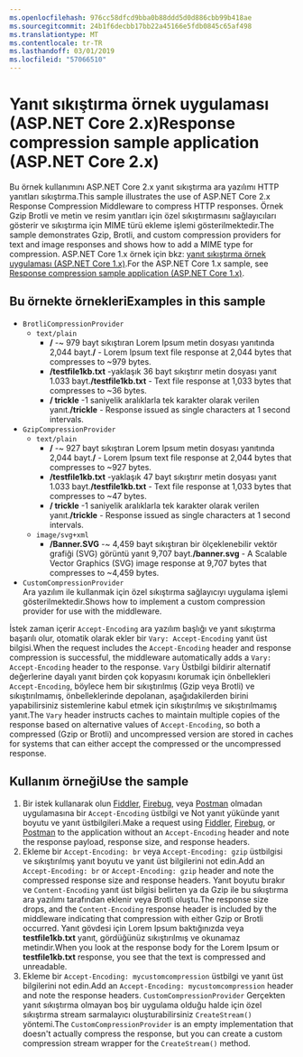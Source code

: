 ```yaml
---
ms.openlocfilehash: 976cc58dfcd9bba0b88ddd5d0d886cbb99b418ae
ms.sourcegitcommit: 24b1f6decbb17bb22a45166e5fdb0845c65af498
ms.translationtype: MT
ms.contentlocale: tr-TR
ms.lasthandoff: 03/01/2019
ms.locfileid: "57066510"
---
```

# <a name="response-compression-sample-application-aspnet-core-2x"></a><span data-ttu-id="7b2e4-101">Yanıt sıkıştırma örnek uygulaması (ASP.NET Core 2.x)</span><span class="sxs-lookup"><span data-stu-id="7b2e4-101">Response compression sample application (ASP.NET Core 2.x)</span></span>

<span data-ttu-id="7b2e4-102">Bu örnek kullanımını ASP.NET Core 2.x yanıt sıkıştırma ara yazılımı HTTP yanıtları sıkıştırma.</span><span class="sxs-lookup"><span data-stu-id="7b2e4-102">This sample illustrates the use of ASP.NET Core 2.x Response Compression Middleware to compress HTTP responses.</span></span> <span data-ttu-id="7b2e4-103">Örnek Gzip Brotli ve metin ve resim yanıtları için özel sıkıştırmasını sağlayıcıları gösterir ve sıkıştırma için MIME türü ekleme işlemi gösterilmektedir.</span><span class="sxs-lookup"><span data-stu-id="7b2e4-103">The sample demonstrates Gzip, Brotli, and custom compression providers for text and image responses and shows how to add a MIME type for compression.</span></span> <span data-ttu-id="7b2e4-104">ASP.NET Core 1.x örnek için bkz: [yanıt sıkıştırma örnek uygulaması (ASP.NET Core 1.x)](https://github.com/aspnet/Docs/tree/master/aspnetcore/performance/response-compression/samples/1.x).</span><span class="sxs-lookup"><span data-stu-id="7b2e4-104">For the ASP.NET Core 1.x sample, see [Response compression sample application (ASP.NET Core 1.x)](https://github.com/aspnet/Docs/tree/master/aspnetcore/performance/response-compression/samples/1.x).</span></span>

## <a name="examples-in-this-sample"></a><span data-ttu-id="7b2e4-105">Bu örnekte örnekleri</span><span class="sxs-lookup"><span data-stu-id="7b2e4-105">Examples in this sample</span></span>

* `BrotliCompressionProvider`
  * `text/plain`
    * <span data-ttu-id="7b2e4-106">**/** -~ 979 bayt sıkıştıran Lorem Ipsum metin dosyası yanıtında 2,044 bayt.</span><span class="sxs-lookup"><span data-stu-id="7b2e4-106">**/** - Lorem Ipsum text file response at 2,044 bytes that compresses to ~979 bytes.</span></span>
    * <span data-ttu-id="7b2e4-107">**/testfile1kb.txt** -yaklaşık 36 bayt sıkıştırır metin dosyası yanıt 1.033 bayt.</span><span class="sxs-lookup"><span data-stu-id="7b2e4-107">**/testfile1kb.txt** - Text file response at 1,033 bytes that compresses to ~36 bytes.</span></span>
    * <span data-ttu-id="7b2e4-108">**/ trickle** -1 saniyelik aralıklarla tek karakter olarak verilen yanıt.</span><span class="sxs-lookup"><span data-stu-id="7b2e4-108">**/trickle** - Response issued as single characters at 1 second intervals.</span></span>
* `GzipCompressionProvider`
  * `text/plain`
    * <span data-ttu-id="7b2e4-109">**/** -~ 927 bayt sıkıştıran Lorem Ipsum metin dosyası yanıtında 2,044 bayt.</span><span class="sxs-lookup"><span data-stu-id="7b2e4-109">**/** - Lorem Ipsum text file response at 2,044 bytes that compresses to ~927 bytes.</span></span>
    * <span data-ttu-id="7b2e4-110">**/testfile1kb.txt** -yaklaşık 47 bayt sıkıştırır metin dosyası yanıt 1.033 bayt.</span><span class="sxs-lookup"><span data-stu-id="7b2e4-110">**/testfile1kb.txt** - Text file response at 1,033 bytes that compresses to ~47 bytes.</span></span>
    * <span data-ttu-id="7b2e4-111">**/ trickle** -1 saniyelik aralıklarla tek karakter olarak verilen yanıt.</span><span class="sxs-lookup"><span data-stu-id="7b2e4-111">**/trickle** - Response issued as single characters at 1 second intervals.</span></span>
  * `image/svg+xml`
    * <span data-ttu-id="7b2e4-112">**/Banner.SVG** -~ 4,459 bayt sıkıştıran bir ölçeklenebilir vektör grafiği (SVG) görüntü yanıt 9,707 bayt.</span><span class="sxs-lookup"><span data-stu-id="7b2e4-112">**/banner.svg** - A Scalable Vector Graphics (SVG) image response at 9,707 bytes that compresses to ~4,459 bytes.</span></span>
* `CustomCompressionProvider`<br><span data-ttu-id="7b2e4-113">Ara yazılım ile kullanmak için özel sıkıştırma sağlayıcıyı uygulama işlemi gösterilmektedir.</span><span class="sxs-lookup"><span data-stu-id="7b2e4-113">Shows how to implement a custom compression provider for use with the middleware.</span></span>

<span data-ttu-id="7b2e4-114">İstek zaman içerir `Accept-Encoding` ara yazılım başlığı ve yanıt sıkıştırma başarılı olur, otomatik olarak ekler bir `Vary: Accept-Encoding` yanıt üst bilgisi.</span><span class="sxs-lookup"><span data-stu-id="7b2e4-114">When the request includes the `Accept-Encoding` header and response compression is successful, the middleware automatically adds a `Vary: Accept-Encoding` header to the response.</span></span> <span data-ttu-id="7b2e4-115">`Vary` Üstbilgi bildirir alternatif değerlerine dayalı yanıt birden çok kopyasını korumak için önbellekleri `Accept-Encoding`, böylece hem bir sıkıştırılmış (Gzip veya Brotli) ve sıkıştırılmamış, önbelleklerinde depolanan, aşağıdakilerden birini yapabilirsiniz sistemlerine kabul etmek için sıkıştırılmış ve sıkıştırılmamış yanıt.</span><span class="sxs-lookup"><span data-stu-id="7b2e4-115">The `Vary` header instructs caches to maintain multiple copies of the response based on alternative values of `Accept-Encoding`, so both a compressed (Gzip or Brotli) and uncompressed version are stored in caches for systems that can either accept the compressed or the uncompressed response.</span></span>

## <a name="use-the-sample"></a><span data-ttu-id="7b2e4-116">Kullanım örneği</span><span class="sxs-lookup"><span data-stu-id="7b2e4-116">Use the sample</span></span>

1. <span data-ttu-id="7b2e4-117">Bir istek kullanarak olun [Fiddler](http://www.telerik.com/fiddler), [Firebug](http://getfirebug.com/), veya [Postman](https://www.getpostman.com/) olmadan uygulamasına bir `Accept-Encoding` üstbilgi ve Not yanıt yükünde yanıt boyutu ve yanıt üstbilgileri.</span><span class="sxs-lookup"><span data-stu-id="7b2e4-117">Make a request using [Fiddler](http://www.telerik.com/fiddler), [Firebug](http://getfirebug.com/), or [Postman](https://www.getpostman.com/) to the application without an `Accept-Encoding` header and note the response payload, response size, and response headers.</span></span>
1. <span data-ttu-id="7b2e4-118">Ekleme bir `Accept-Encoding: br` veya `Accept-Encoding: gzip` üstbilgisi ve sıkıştırılmış yanıt boyutu ve yanıt üst bilgilerini not edin.</span><span class="sxs-lookup"><span data-stu-id="7b2e4-118">Add an `Accept-Encoding: br` or `Accept-Encoding: gzip` header and note the compressed response size and response headers.</span></span> <span data-ttu-id="7b2e4-119">Yanıt boyutu bırakır ve `Content-Encoding` yanıt üst bilgisi belirten ya da Gzip ile bu sıkıştırma ara yazılımı tarafından eklenir veya Brotli oluştu.</span><span class="sxs-lookup"><span data-stu-id="7b2e4-119">The response size drops, and the `Content-Encoding` response header is included by the middleware indicating that compression with either Gzip or Brotli occurred.</span></span> <span data-ttu-id="7b2e4-120">Yanıt gövdesi için Lorem Ipsum baktığınızda veya **testfile1kb.txt** yanıt, gördüğünüz sıkıştırılmış ve okunamaz metindir.</span><span class="sxs-lookup"><span data-stu-id="7b2e4-120">When you look at the response body for the Lorem Ipsum or **testfile1kb.txt** response, you see that the text is compressed and unreadable.</span></span>
1. <span data-ttu-id="7b2e4-121">Ekleme bir `Accept-Encoding: mycustomcompression` üstbilgi ve yanıt üst bilgilerini not edin.</span><span class="sxs-lookup"><span data-stu-id="7b2e4-121">Add an `Accept-Encoding: mycustomcompression` header and note the response headers.</span></span> <span data-ttu-id="7b2e4-122">`CustomCompressionProvider` Gerçekten yanıt sıkıştırma olmayan boş bir uygulama olduğu halde için özel sıkıştırma stream sarmalayıcı oluşturabilirsiniz `CreateStream()` yöntemi.</span><span class="sxs-lookup"><span data-stu-id="7b2e4-122">The `CustomCompressionProvider` is an empty implementation that doesn't actually compress the response, but you can create a custom compression stream wrapper for the `CreateStream()` method.</span></span>
